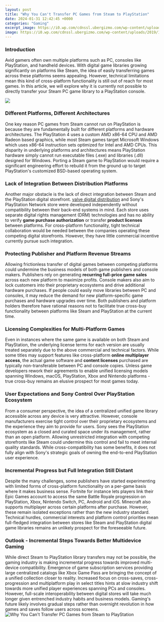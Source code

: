```yaml
---
layout: post
title: "Why You Can't Transfer PC Games from Steam to PlayStation"
date: 2024-01-31 12:42:45 +0000
categories: "Gaming"
excerpt_image: https://i0.wp.com/cdnssl.ubergizmo.com/wp-content/uploads/2019/10/steam-move-folder.jpg
image: https://i0.wp.com/cdnssl.ubergizmo.com/wp-content/uploads/2019/10/steam-move-folder.jpg
---
```


### Introduction
Avid gamers often own multiple platforms such as PC, consoles like PlayStation, and handheld devices. With digital game libraries growing significantly on platforms like Steam, the idea of easily transferring games across these platforms seems appealing. However, technical limitations mean this kind of cross-platform functionality is still out of reach for most games. In this article, we will explore why it is currently not possible to directly transfer your Steam PC game library to a PlayStation console.

![](https://www.easeus.com/images/en/screenshot/todo-pctrans/transfer-steam-games-from-pc-to-pc-7.png)
### Different Platforms, Different Architectures 
One key reason PC games from Steam cannot run on PlayStation is because they are fundamentally built for different platforms and hardware architectures. The PlayStation 4 uses a custom AMD x86-64 CPU and AMD Radeon based graphics, while most Steam games target Microsoft Windows which uses x86-64 instruction sets optimized for Intel and AMD CPUs. This disparity in underlying platforms and architectures means PlayStation hardware simply cannot run executable files (.exe) and libraries (.dll) designed for Windows. Porting a Steam game to PlayStation would require a significant engineering effort to rebuild it from the ground up to target PlayStation's customized BSD-based operating system.
### Lack of Integration Between Distribution Platforms 
Another major obstacle is the lack of direct integration between Steam and the PlayStation digital storefront. [valve digital distribution](https://store.fi.io.vn/collection/german-shepherd) and Sony's PlayStation Network store were developed independently without compatibility between their back-end systems in mind. Each store uses separate digital rights management (DRM) technologies and has no ability to verify **game purchase authorization** or transfer **product licenses** between platforms. For cross-platform functionality, tight technical collaboration would be needed between the companies operating these competing digital storefronts. However, they have little commercial incentive currently pursue such integration.
### Protecting Publisher and Platform Revenue Streams
Allowing frictionless transfer of digital games between competing platforms could undermine the business models of both game publishers and console makers. Publishers rely on generating **recurring full-price game sales** across each new platform to maximize profits. Console makers also aim to lock customers into their proprietary ecosystems and drive additional hardware purchases. If people could easily move libraries between PC and consoles, it may reduce the demand for new platform-specific game purchases and hardware upgrades over time. Both publishers and platform holders therefore have rational reasons not to facilitate true cross-buy functionality between platforms like Steam and PlayStation at the current time. 
### Licensing Complexities for Multi-Platform Games 
Even in instances where the same game is available on both Steam and PlayStation, the underlying license terms for each version are usually treated separately due to the above commercial and technical factors. While some titles may support features like cross-platform **online multiplayer access**, the actual game software and **content licenses** purchased are typically non-transferable between PC and console copies. Unless game developers rework their agreements to enable unified licensing models spanning Windows, macOS, PlayStation, Xbox and Nintendo platforms - true cross-buy remains an elusive prospect for most games today.
### User Expectations and Sony Control Over PlayStation Ecosystem  
From a consumer perspective, the idea of a centralized unified game library accessible across any device is very attractive. However, console manufacturers exercise tight control over their proprietary ecosystems and the experience they aim to provide for users. Sony sees the PlayStation ecosystem as a closed and curated space under its management, rather than an open platform. Allowing unrestricted integration with competing storefronts like Steam could undermine this control and fail to meet internal quality standards. While cross-compatibility has some benefits, it does not fully align with Sony's strategic goals of owning the end-to-end PlayStation user experience. 
### Incremental Progress but Full Integration Still Distant  
Despite the many challenges, some publishers have started experimenting with limited forms of cross-platform functionality on a per-game basis where it makes business sense. Fortnite for instance lets players link their Epic Games account to access the same Battle Royale progression on PlayStation, Xbox, Nintendo Switch, PC, Android and iOS. Minecraft also supports multiplayer across certain platforms after purchase. However, these remain isolated exceptions rather than the new industry standard. Technical hurdles, commercial interests and platform control priorities mean full-fledged integration between stores like Steam and PlayStation digital game libraries remains an unlikely prospect for the foreseeable future.
### Outlook - Incremental Steps Towards Better Multidevice Gaming 
While direct Steam to PlayStation library transfers may not be possible, the gaming industry is making incremental progress towards improved multi-device compatibility. Emergence of game subscription services providing large centralized catalogs like Xbox Game Pass are bringing the concept of a unified collection closer to reality. Increased focus on cross-saves, cross-progression and multiplatform play in select titles hints at slow industry shift towards more unified player experiences spanning PCs and consoles. However, full-scale interoperability between digital stores will take much longer given entrenched industry habits and business models. Gaming's future likely involves gradual steps rather than overnight revolution in how games and saves follow users across screens.
![Why You Can't Transfer PC Games from Steam to PlayStation](https://i0.wp.com/cdnssl.ubergizmo.com/wp-content/uploads/2019/10/steam-move-folder.jpg)